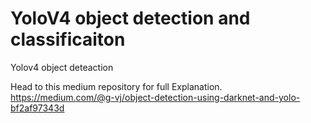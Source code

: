 # YoloV4 object detection and classificaiton
Yolov4 object deteaction

Head to this medium repository for full Explanation. 
https://medium.com/@g-vj/object-detection-using-darknet-and-yolo-bf2af97343d
